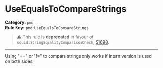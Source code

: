 # UseEqualsToCompareStrings
**Category:** `pmd`<br/>
**Rule Key:** `pmd:UseEqualsToCompareStrings`<br/>
> :warning: This rule is **deprecated** in favour of `squid:StringEqualityComparisonCheck`, [S1698](https://rules.sonarsource.com/java/RSPEC-1698).

-----

Using "==" or "!=" to compare strings only works if intern version is used on both sides.
